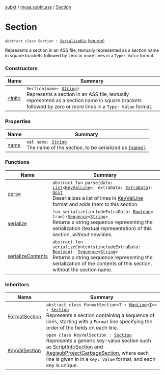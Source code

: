 [subkt](../../index.md) / [myaa.subkt.ass](../index.md) / [Section](./index.md)

# Section

`abstract class Section : `[`Serializable`](https://docs.oracle.com/javase/9/docs/api/java/io/Serializable.html) [(source)](https://github.com/Myaamori/SubKt/blob/0.1.7/src/main/kotlin/myaa/subkt/ass/parser.kt#L584)

Represents a section in an ASS file, textually represented as a section name
in square brackets followed by zero or more lines in a `Type: Value` format.

### Constructors

| Name | Summary |
|---|---|
| [&lt;init&gt;](-init-.md) | `Section(name: `[`String`](https://kotlinlang.org/api/latest/jvm/stdlib/kotlin/-string/index.html)`)`<br>Represents a section in an ASS file, textually represented as a section name in square brackets followed by zero or more lines in a `Type: Value` format. |

### Properties

| Name | Summary |
|---|---|
| [name](name.md) | `val name: `[`String`](https://kotlinlang.org/api/latest/jvm/stdlib/kotlin/-string/index.html)<br>The name of the section, to be serialized as [[name](name.md)]. |

### Functions

| Name | Summary |
|---|---|
| [parse](parse.md) | `abstract fun parse(data: `[`List`](https://kotlinlang.org/api/latest/jvm/stdlib/kotlin.collections/-list/index.html)`<`[`KeyValLine`](../-key-val-line/index.md)`>, extraData: `[`ExtraData`](../-extra-data.md)`): `[`Unit`](https://kotlinlang.org/api/latest/jvm/stdlib/kotlin/-unit/index.html)<br>Deserializes a list of lines in [KeyValLine](../-key-val-line/index.md) format and adds them to this section. |
| [serialize](serialize.md) | `fun serialize(includeExtraData: `[`Boolean`](https://kotlinlang.org/api/latest/jvm/stdlib/kotlin/-boolean/index.html)` = true): `[`Sequence`](https://kotlinlang.org/api/latest/jvm/stdlib/kotlin.sequences/-sequence/index.html)`<`[`String`](https://kotlinlang.org/api/latest/jvm/stdlib/kotlin/-string/index.html)`>`<br>Returns a string sequence representing the serialization (textual representation) of this section, *without* newlines. |
| [serializeContents](serialize-contents.md) | `abstract fun serializeContents(includeExtraData: `[`Boolean`](https://kotlinlang.org/api/latest/jvm/stdlib/kotlin/-boolean/index.html)`): `[`Sequence`](https://kotlinlang.org/api/latest/jvm/stdlib/kotlin.sequences/-sequence/index.html)`<`[`String`](https://kotlinlang.org/api/latest/jvm/stdlib/kotlin/-string/index.html)`>`<br>Returns a string sequence representing the serialization of the contents of this section, without the section name. |

### Inheritors

| Name | Summary |
|---|---|
| [FormatSection](../-format-section/index.md) | `abstract class FormatSection<T : `[`MapLine`](../-map-line/index.md)`<`[`T`](../-format-section/index.md#T)`>> : `[`Section`](./index.md)<br>Represents a section containing a sequence of lines, starting with a `Format` line specifying the order of the fields on each line. |
| [KeyValSection](../-key-val-section/index.md) | `open class KeyValSection : `[`Section`](./index.md)<br>Represents a generic key-value section such as [ScriptInfoSection](../-script-info-section/index.md) and [AegisubProjectGarbageSection](../-aegisub-project-garbage-section/index.md), where each line is given in in a `Key: Value` format, and each key is unique. |
